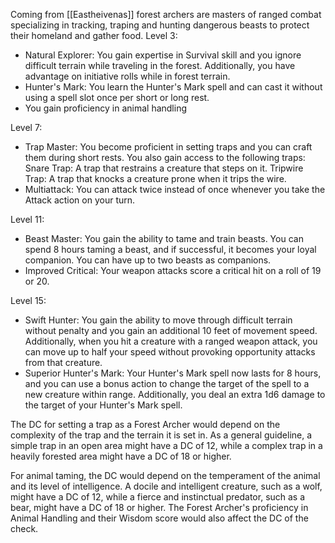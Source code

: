 Coming from [[Eastheivenas]] forest archers are masters of ranged combat specializing in tracking, traping and hunting dangerous beasts to protect their homeland and gather food.
Level 3:
	
-   Natural Explorer: You gain expertise in Survival skill and you ignore difficult terrain while traveling in the forest. Additionally, you have advantage on initiative rolls while in forest terrain.
-   Hunter's Mark: You learn the Hunter's Mark spell and can cast it without using a spell slot once per short or long rest.
- You gain proficiency in animal handling
	
Level 7:
	
-   Trap Master: You become proficient in setting traps and you can craft them during short rests. You also gain access to the following traps:
Snare Trap: A trap that restrains a creature that steps on it.
Tripwire Trap: A trap that knocks a creature prone when it trips the wire.
-   Multiattack: You can attack twice instead of once whenever you take the Attack action on your turn.
	
Level 11:
	
-   Beast Master: You gain the ability to tame and train beasts. You can spend 8 hours taming a beast, and if successful, it becomes your loyal companion. You can have up to two beasts as companions.
-   Improved Critical: Your weapon attacks score a critical hit on a roll of 19 or 20.
	
Level 15:
	
-   Swift Hunter: You gain the ability to move through difficult terrain without penalty and you gain an additional 10 feet of movement speed. Additionally, when you hit a creature with a ranged weapon attack, you can move up to half your speed without provoking opportunity attacks from that creature.
-   Superior Hunter's Mark: Your Hunter's Mark spell now lasts for 8 hours, and you can use a bonus action to change the target of the spell to a new creature within range. Additionally, you deal an extra 1d6 damage to the target of your Hunter's Mark spell.


The DC for setting a trap as a Forest Archer would depend on the complexity of the trap and the terrain it is set in. As a general guideline, a simple trap in an open area might have a DC of 12, while a complex trap in a heavily forested area might have a DC of 18 or higher.

For animal taming, the DC would depend on the temperament of the animal and its level of intelligence. A docile and intelligent creature, such as a wolf, might have a DC of 12, while a fierce and instinctual predator, such as a bear, might have a DC of 18 or higher. The Forest Archer's proficiency in Animal Handling and their Wisdom score would also affect the DC of the check.